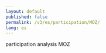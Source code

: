 ```yaml
---
layout: default
published: false
permalink: /v3/es/participation/MOZ/
lang: es
---
```


participation analysis MOZ
